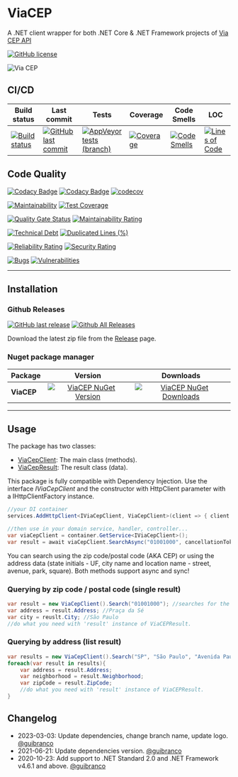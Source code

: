 # ViaCEP

A .NET client wrapper for both .NET Core & .NET Framework projects of [Via CEP API](https://viacep.com.br)

[![GitHub license](https://img.shields.io/github/license/guibranco/ViaCep)](https://github.com/guibranco/ViaCep)

![Via CEP](https://raw.githubusercontent.com/guibranco/viacep/main/logo.png)

## CI/CD

| Build status | Last commit | Tests | Coverage | Code Smells | LOC |
|--------------|-------------|-------|----------|-------------|-----|
| [![Build status](https://ci.appveyor.com/api/projects/status/9jnsy1e08jhyxl7j/branch/main?svg=true)](https://ci.appveyor.com/project/guibranco/ViaCEP) | [![GitHub last commit](https://img.shields.io/github/last-commit/guibranco/ViaCEP/main)](https://github.com/guibranco/ViaCEP) | [![AppVeyor tests (branch)](https://img.shields.io/appveyor/tests/guibranco/ViaCEP/main?compact_message)](https://ci.appveyor.com/project/guibranco/ViaCEP) | [![Coverage](https://sonarcloud.io/api/project_badges/measure?project=guibranco_ViaCEP&metric=coverage)](https://sonarcloud.io/dashboard?id=guibranco_ViaCEP) | [![Code Smells](https://sonarcloud.io/api/project_badges/measure?project=guibranco_ViaCEP&metric=code_smells)](https://sonarcloud.io/dashboard?id=guibranco_ViaCEP) | [![Lines of Code](https://sonarcloud.io/api/project_badges/measure?project=guibranco_ViaCEP&metric=ncloc)](https://sonarcloud.io/dashboard?id=guibranco_ViaCEP)

## Code Quality

[![Codacy Badge](https://app.codacy.com/project/badge/Grade/483c4901f0ea4a0d99e69be931ced362)](https://www.codacy.com/gh/guibranco/ViaCEP/dashboard?utm_source=github.com&amp;utm_medium=referral&amp;utm_content=guibranco/ViaCEP&amp;utm_campaign=Badge_Grade)
[![Codacy Badge](https://app.codacy.com/project/badge/Coverage/483c4901f0ea4a0d99e69be931ced362)](https://www.codacy.com/gh/guibranco/ViaCEP/dashboard?utm_source=github.com&amp;utm_medium=referral&amp;utm_content=guibranco/ViaCEP&amp;utm_campaign=Badge_Grade)
[![codecov](https://codecov.io/gh/guibranco/ViaCEP/branch/main/graph/badge.svg)](https://codecov.io/gh/guibranco/ViaCEP)

[![Maintainability](https://api.codeclimate.com/v1/badges/93ba8c7ae3e86ca7e2a7/maintainability)](https://codeclimate.com/github/guibranco/ViaCEP/maintainability)
[![Test Coverage](https://api.codeclimate.com/v1/badges/93ba8c7ae3e86ca7e2a7/test_coverage)](https://codeclimate.com/github/guibranco/ViaCEP/test_coverage)

[![Quality Gate Status](https://sonarcloud.io/api/project_badges/measure?project=guibranco_ViaCEP&metric=alert_status)](https://sonarcloud.io/dashboard?id=guibranco_ViaCEP)
[![Maintainability Rating](https://sonarcloud.io/api/project_badges/measure?project=guibranco_ViaCEP&metric=sqale_rating)](https://sonarcloud.io/dashboard?id=guibranco_ViaCEP)

[![Technical Debt](https://sonarcloud.io/api/project_badges/measure?project=guibranco_ViaCEP&metric=sqale_index)](https://sonarcloud.io/dashboard?id=guibranco_ViaCEP)
[![Duplicated Lines (%)](https://sonarcloud.io/api/project_badges/measure?project=guibranco_ViaCEP&metric=duplicated_lines_density)](https://sonarcloud.io/dashboard?id=guibranco_ViaCEP)

[![Reliability Rating](https://sonarcloud.io/api/project_badges/measure?project=guibranco_ViaCEP&metric=reliability_rating)](https://sonarcloud.io/dashboard?id=guibranco_ViaCEP)
[![Security Rating](https://sonarcloud.io/api/project_badges/measure?project=guibranco_ViaCEP&metric=security_rating)](https://sonarcloud.io/dashboard?id=guibranco_ViaCEP)

[![Bugs](https://sonarcloud.io/api/project_badges/measure?project=guibranco_ViaCEP&metric=bugs)](https://sonarcloud.io/dashboard?id=guibranco_ViaCEP)
[![Vulnerabilities](https://sonarcloud.io/api/project_badges/measure?project=guibranco_ViaCEP&metric=vulnerabilities)](https://sonarcloud.io/dashboard?id=guibranco_ViaCEP)

---

## Installation

### Github Releases

[![GitHub last release](https://img.shields.io/github/release-date/guibranco/ViaCEP.svg?style=flat)](https://github.com/guibranco/ViaCEP) [![Github All Releases](https://img.shields.io/github/downloads/guibranco/ViaCEP/total.svg?style=flat)](https://github.com/guibranco/ViaCEP)

Download the latest zip file from the [Release](https://github.com/GuiBranco/ViaCEP/releases) page.

### Nuget package manager

| Package | Version | Downloads |
|------------------|:-------:|:-------:|
| **ViaCEP** | [![ViaCEP NuGet Version](https://img.shields.io/nuget/v/ViaCEP.svg?style=flat)](https://www.nuget.org/packages/ViaCEP/) | [![ViaCEP NuGet Downloads](https://img.shields.io/nuget/dt/ViaCEP.svg?style=flat)](https://www.nuget.org/packages/ViaCEP/) |

---

## Usage

The package has two classes:

-   [ViaCepClient](https://github.com/guibranco/ViaCEP/blob/main/ViaCEP/ViaCepClient.cs): The main class (methods).
-   [ViaCepResult](https://github.com/guibranco/ViaCEP/blob/main/ViaCEP/ViaCepResult.cs): The result class (data).

This package is fully compatible with Dependency Injection. Use the interface *IViaCepClient* and the constructor with HttpClient parameter with a IHttpClientFactory instance.

```cs
//your DI container
services.AddHttpClient<IViaCepClient, ViaCepClient>(client => { client.BaseAddress = new Uri("https://viacep.com.br/"); });

//then use in your domain service, handler, controller...
var viaCepClient = container.GetService<IViaCepClient>();
var result = await viaCepClient.SearchAsync("01001000", cancellationToken);
```

You can search using the zip code/postal code (AKA CEP) or using the address data (state initials - UF, city name and location name - street, avenue, park, square). Both methods support async and sync!

### Querying by zip code / postal code (single result)

```cs
var result = new ViaCepClient().Search("01001000"); //searches for the postal code 01001-000
var address = result.Address; //Praça da Sé
var city = reuslt.City; //São Paulo
//do what you need with 'result' instance of ViaCEPResult.
```

### Querying by address (list result)

```cs
var results = new ViaCepClient().Search("SP", "São Paulo", "Avenida Paulista"); //search for the Avenida Paulista in São Paulo / SP
foreach(var result in results){
    var address = result.Address;
    var neighborhood = result.Neighborhood;
    var zipCode = result.ZipCode;
    //do what you need with 'result' instance of ViaCEPResult.
}
```

## Changelog

-   2023-03-03: Update dependencies, change branch name, update logo. [@guibranco](https://github.com/guibranco)
-   2021-06-21: Update dependencies version. [@guibranco](https://github.com/guibranco)
-   2020-10-23: Add support to .NET Standard 2.0 and .NET Framework v4.6.1 and above. [@guibranco](https://github.com/guibranco)
